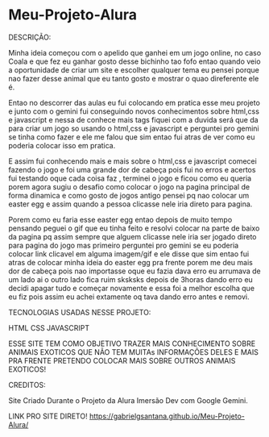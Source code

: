 # Meu-Projeto-Alura
DESCRIÇÃO:

Minha ideia começou com o apelido que ganhei em um jogo online, no caso Coala e que fez eu ganhar gosto desse bichinho tao fofo entao quando veio a oportunidade de criar um site e escolher qualquer tema eu pensei porque nao fazer desse animal que eu tanto gosto e mostrar o quao direferente ele é.

Entao no descorrer das aulas eu fui colocando em pratica esse meu projeto e junto com o gemini fui conseguindo novos conhecimentos sobre html,css e javascript e nessa de conhece mais tags fiquei com a duvida será que da para criar um jogo so usando o html,css e javascript e perguntei pro gemini se tinha como fazer e ele me falou que sim entao fui atras de ver como eu poderia colocar isso em pratica.

E assim fui conhecendo mais e mais sobre o html,css e javascript comecei fazendo o jogo e foi uma grande dor de cabeça pois fui no erros e acertos fui testando oque cada coisa faz , terminei o jogo e ficou como eu queria porem agora sugiu o desafio como colocar o jogo na pagina principal de forma dinamica e como gosto de jogos antigo pensei pq nao colocar um easter egg e assim quando a pessoa clicasse nele iria direto para pagina.

Porem como eu faria esse easter egg entao depois de muito tempo pensando peguei o gif que eu tinha feito e resolvi colocar na parte de baixo da pagina pq assim sempre que alguem clicasse nele iria ser jogado direto para pagina do jogo mas primeiro perguntei pro gemini se eu poderia colocar link clicavel em alguma imagem/gif e ele disse que sim entao fui atras de colocar minha ideia do easter egg pra frente porem me deu mais dor de cabeça pois nao importasse oque eu fazia dava erro eu arrumava de um lado ai o outro lado fica ruim sksksks depois de 3horas dando erro eu decidi apagar tudo e começar novamente e essa foi a melhor escolha que eu fiz pois assim eu achei extamente oq tava dando erro antes e removi.

TECNOLOGIAS USADAS NESSE PROJETO:

HTML
CSS
JAVASCRIPT

ESSE SITE TEM COMO OBJETIVO TRAZER MAIS CONHECIMENTO SOBRE ANIMAIS EXOTICOS QUE NÃO TEM MUITAs INFORMAÇÕES DELES E MAIS PRA FRENTE PRETENDO COLOCAR MAIS SOBRE OUTROS ANIMAIS EXOTICOS!

CREDITOS:

Site Criado Durante o Projeto da Alura Imersão Dev com Google Gemini.

LINK PRO SITE DIRETO!
https://gabrielgsantana.github.io/Meu-Projeto-Alura/
